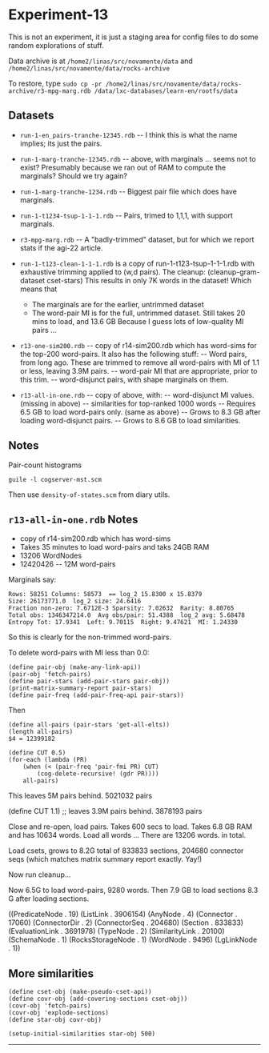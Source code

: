 Experiment-13
=============
This is not an experiment, it is just a staging area for config
files to do some random explorations of stuff.

Data archive is at
`/home2/linas/src/novamente/data`
and
`/home2/linas/src/novamente/data/rocks-archive`

To restore, type
`sudo cp -pr /home2/linas/src/novamente/data/rocks-archive/r3-mpg-marg.rdb /data/lxc-databases/learn-en/rootfs/data`

Datasets
--------
* `run-1-en_pairs-tranche-12345.rdb` -- I think this is what the name
  implies; its just the pairs.
* `run-1-marg-tranche-12345.rdb` -- above, with marginals ... seems not
  to exist? Presumably because we ran out of RAM to compute the
  marginals? Should we try again?
* `run-1-marg-tranche-1234.rdb` -- Biggest pair file which does have
  marginals.
* `run-1-t1234-tsup-1-1-1.rdb` -- Pairs, trimed to 1,1,1, with support
  marginals.
* `r3-mpg-marg.rdb` -- A "badly-trimmed" dataset, but for which we
  report stats if the agi-22 article.

* `run-1-t123-clean-1-1-1.rdb` is a copy of run-1-t123-tsup-1-1-1.rdb
     with exhaustive trimming applied to (w,d pairs).  The cleanup:
     (cleanup-gram-dataset cset-stars)
     This results in only 7K words in the dataset!  Which means that
     - The marginals are for the earlier, untrimmed dataset
     - The word-pair MI is for the full, untrimmed dataset.
     Still takes 20 mins to load, and 13.6 GB
     Because I guess lots of low-quality MI pairs ...

* `r13-one-sim200.rdb` -- copy of r14-sim200.rdb which has word-sims
     for the top-200 word-pairs. It also has the following stuff:
     -- Word pairs, from long ago.  These are trimmed to remove all
        word-pairs with MI of 1.1 or less, leaving 3.9M pairs.
     -- word-pair MI that are appropriate, prior to this trim.
     -- word-disjunct pairs, with shape marginals on them.

* `r13-all-in-one.rdb` -- copy of above, with:
     -- word-disjunct MI values. (missing in above)
     -- similarities for top-ranked 1000 words
     -- Requires 6.5 GB to load word-pairs only. (same as above)
     -- Grows to 8.3 GB after loading word-disjunct pairs.
     -- Grows to 8.6 GB to load similarities.


Notes
-----
Pair-count histograms
```
guile -l cogserver-mst.scm
```

Then use `density-of-states.scm` from diary utils.


`r13-all-in-one.rdb` Notes
--------------------------

* copy of r14-sim200.rdb which has word-sims
* Takes 35 minutes to load word-pairs and taks 24GB RAM
* 13206 WordNodes
* 12420426 -- 12M word-pairs

Marginals say:
```
Rows: 58251 Columns: 58573  == log_2 15.8300 x 15.8379
Size: 26173771.0  log_2 size: 24.6416
Fraction non-zero: 7.6712E-3 Sparsity: 7.02632  Rarity: 8.80765
Total obs: 1346347214.0  Avg obs/pair: 51.4388  log_2 avg: 5.68478
Entropy Tot: 17.9341  Left: 9.70115  Right: 9.47621  MI: 1.24330
```
So this is clearly for the non-trimmed word-pairs.


To delete word-pairs with MI less than 0.0:
```
(define pair-obj (make-any-link-api))
(pair-obj 'fetch-pairs)
(define pair-stars (add-pair-stars pair-obj))
(print-matrix-summary-report pair-stars)
(define pair-freq (add-pair-freq-api pair-stars))
```
Then
```
(define all-pairs (pair-stars 'get-all-elts))
(length all-pairs)
$4 = 12399182

(define CUT 0.5)
(for-each (lambda (PR)
	(when (< (pair-freq 'pair-fmi PR) CUT)
		(cog-delete-recursive! (gdr PR))))
	all-pairs)
```
This leaves 5M pairs behind.
5021032 pairs

(define CUT 1.1) ;; leaves 3.9M pairs behind.
3878193 pairs

Close and re-open, load pairs.  Takes 600 secs to load.
Takes 6.8 GB RAM  and has 10634 words.
Load all words ...
There are 13206 words.  in total.

Load csets, grows to 8.2G
total of 833833 sections, 204680 connector seqs
(which matches matrix summary report exactly. Yay!)

Now run cleanup...

Now 6.5G to load word-pairs, 9280 words.
Then 7.9 GB to load sections
8.3 G after loading sections.

((PredicateNode . 19) (ListLink . 3906154) (AnyNode . 4) (Connector .
17060) (ConnectorDir . 2) (ConnectorSeq . 204680) (Section . 833833)
(EvaluationLink . 3691978) (TypeNode . 2) (SimilarityLink . 20100)
(SchemaNode . 1) (RocksStorageNode . 1) (WordNode . 9496) (LgLinkNode .
1))


More similarities
-----------------
```
(define cset-obj (make-pseudo-cset-api))
(define covr-obj (add-covering-sections cset-obj))
(covr-obj 'fetch-pairs)
(covr-obj 'explode-sections)
(define star-obj covr-obj)

(setup-initial-similarities star-obj 500)
```

---------------
